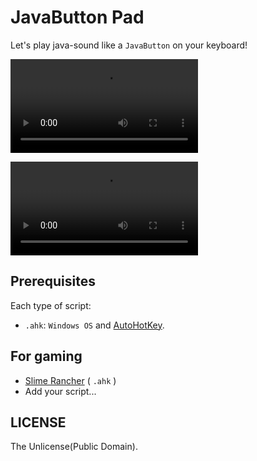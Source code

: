 # JavaButton Pad

Let's play java-sound like a `JavaButton` on your keyboard!

![Demo 1](./demos/SlimeRancher_java-sound1_libx264_crf30.mp4)

![Demo 2](./demos/SlimeRancher_java-sound1_libx264_crf30.mp4)

## Prerequisites

Each type of script:

* `.ahk`: `Windows OS` and [AutoHotKey].

## For gaming

* [Slime Rancher](./pad-slimerancher.ahk) ( `.ahk` )
* Add your script...

## LICENSE

The Unlicense(Public Domain).

[AutoHotkey]: https://www.autohotkey.com/ "AutoHotkey"
